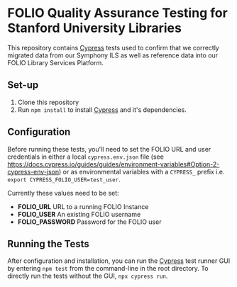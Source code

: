 # FOLIO Quality Assurance Testing for Stanford University Libraries
This repository contains [Cypress][CYPRESS] tests
used to confirm that we correctly migrated data from our Symphony 
ILS as well as reference data into our FOLIO Library Services Platform.

## Set-up
1. Clone this repository
1. Run `npm install` to install [Cypress][CYPRESS] and it's dependencies.

## Configuration
Before running these tests, you'll need to set the FOLIO URL and user credentials 
in either a local `cypress.env.json` file (see https://docs.cypress.io/guides/guides/environment-variables#Option-2-cypress-env-json) or as
environmental variables with a `CYPRESS_` prefix i.e. `export CYPRESS_FOLIO_USER=test_user`. 

Currently these values need to be set:
- **FOLIO_URL** URL to a running FOLIO Instance
- **FOLIO_USER** An existing FOLIO username 
- **FOLIO_PASSWORD** Password for the FOLIO user

## Running the Tests
After configuration and installation, you can run the [Cypress][CYPRESS]
test runner GUI by entering `npm test` from the command-line in the root 
directory. To directly run the tests without the GUI, `npx cypress run`.

[CYPRESS]: https://cypress.io
